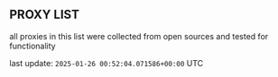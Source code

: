 ## PROXY LIST

all proxies in this list were collected from open sources and tested for functionality

last update: `2025-01-26 00:52:04.071586+00:00` UTC